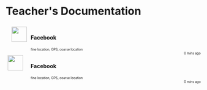# **Teacher's Documentation**

<style>
.iconfb1 {
 margin-left:2%;
float:left; 
height:40px;
width:40px;	
}

.iconfb2 {
 margin-right:2%;
float:left; 
height:40px;
width:40px;	
} 

.container2 {
	width:100%;
	height:auto;
	padding:1%;
}

.container3 {
	width:100%;
	height:auto;
	padding:1%;
}
</style>

<div class='container2'>
<div>
<img src='http://ecx.images-amazon.com/images/I/21-leKb-zsL._SL500_AA300_.png' class='iconfb1'>
</div>

<div style='margin-left:60px;'>
<h4>Facebook</h4>
<div style="font-size:.6em">fine location, GPS, coarse location</div>
<div style="float:right;font-size:.6em">0 mins ago</div>
</div>
</div>

<div class='container3'>
<div>
<img src='http://ecx.images-amazon.com/images/I/21-leKb-zsL._SL500_AA300_.png' class='iconfb2'>
</div>

<div style='margin-left:60px;'>
<h4>Facebook</h4>
<div style="font-size:.6em">fine location, GPS, coarse location</div>
<div style="float:right;font-size:.6em">0 mins ago</div>
</div>
</div>